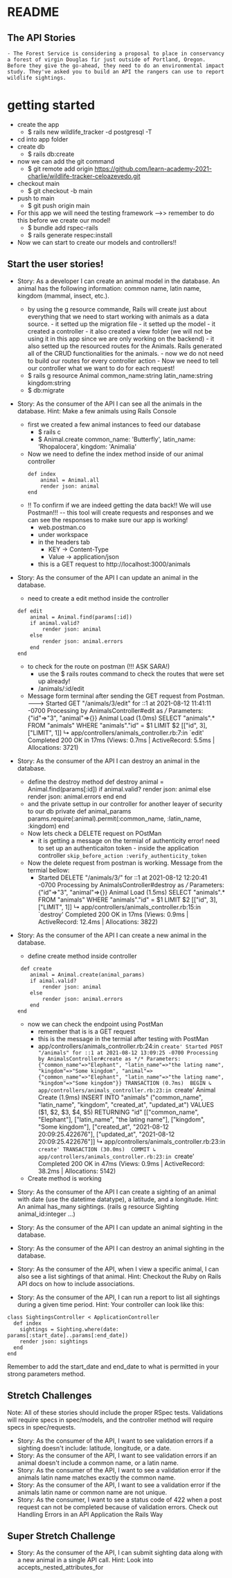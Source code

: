 # README

## The API Stories
    - The Forest Service is considering a proposal to place in conservancy a forest of virgin Douglas fir just outside of Portland, Oregon. Before they give the go-ahead, they need to do an environmental impact study. They've asked you to build an API the rangers can use to report wildlife sightings.

# getting started
- create the app
    - $ rails new wildlife_tracker -d postgresql -T
- cd into app folder
- create db
    - $ rails db:create
- now we can add the git command
    - $ git remote add origin https://github.com/learn-academy-2021-charlie/wildlife-tracker-celoazevedo.git
- checkout main
    - $ git checkout -b main
- push to main
    - $ git push origin main
- For this app we will need the testing framework  -->> remember to do this before we create our model!
    - $ bundle add rspec-rails
    - $ rails generate respec:install
- Now we can start to create our models and controllers!!

## Start the user stories!

- Story: As a developer I can create an animal model in the database. An animal has the following information: common name, latin name, kingdom (mammal, insect, etc.).
    - by using the g resource commande, Rails will create just about everything that we need to start working with animals as a data source. 
            - it setted up the migration file
            - it setted up the model
            - it created a controller
            - it also created a view folder (we will not be using it in this app since we are only working on the backend)
            - it also setted up the resourced routes for the Animals. Rails generated all of the CRUD functionalities for the animals.
                - now we do not need to build our routes for every controller action
            - Now we need to tell our controller what we want to do for each request!
    - $ rails g resource Animal common_name:string latin_name:string kingdom:string
    - $ db:migrate
- Story: As the consumer of the API I can see all the animals in the database.
Hint: Make a few animals using Rails Console
    - first we created a few animal instances to feed our database
        - $ rails c
        - $ Animal.create common_name: 'Butterfly', latin_name: 'Rhopalocera', kingdom: 'Animalia'
    - Now we need to define the index method inside of our animal controller
        ```
        def index
            animal = Animal.all
            render json: animal
        end
        ```
    - !! To confirm if we are indeed getting the data back!! We will use Postman!!! -- this tool will create requests and responses and we can see the responses to make sure our app is working!
        - web.postman.co
        - under workspace 
        - in the headers tab
            - KEY -> Content-Type
            - Value -> application/json
        - this is a GET request to 
            http://localhost:3000/animals

- Story: As the consumer of the API I can update an animal in the database.
    - need to create a edit method inside the controller
    ```
    def edit
        animal = Animal.find(params[:id])
        if animal.valid?
            render json: animal
        else
            render json: animal.errors
        end
    end
    ```
    - to check for the route on postman (!!! ASK SARA!)
        - use the $ rails routes command to check the routes that were set up already! 
        - /animals/:id/edit
    - Message form terminal after sending the GET request from Postman. --->  Started GET "/animals/3/edit" for ::1 at 2021-08-12 11:41:11 -0700
    Processing by AnimalsController#edit as */*
    Parameters: {"id"=>"3", "animal"=>{}}
    Animal Load (1.0ms)  SELECT "animals".* FROM "animals" WHERE "animals"."id" = $1 LIMIT $2  [["id", 3], ["LIMIT", 1]]
    ↳ app/controllers/animals_controller.rb:7:in `edit'
    Completed 200 OK in 17ms (Views: 0.7ms | ActiveRecord: 5.5ms | Allocations: 3721)

- Story: As the consumer of the API I can destroy an animal in the database.
    - define the destroy method
    def destroy
        animal = Animal.find(params[:id])
        if animal.valid?
            render json: animal
        else
            render json: animal.errors
        end
    end
    - and the private settup in our controller for another leayer of security to our db
        private
        def animal_params
            params.require(:animal).permit(:common_name, :latin_name, :kingdom)
        end
    - Now lets check a DELETE request on POstMan
        - it is getting a message on the termial of authenticity error!
            need to set up an authenticaiton token 
                - inside the application controller
                     ```
                     skip_before_action :verify_authenticity_token
                     ```
    - Now the delete request from postman is working. Message from the termial bellow:
        - Started DELETE "/animals/3/" for ::1 at 2021-08-12 12:20:41 -0700
        Processing by AnimalsController#destroy as */*
        Parameters: {"id"=>"3", "animal"=>{}}
        Animal Load (1.5ms)  SELECT "animals".* FROM "animals" WHERE "animals"."id" = $1 LIMIT $2  [["id", 3], ["LIMIT", 1]]
        ↳ app/controllers/animals_controller.rb:15:in `destroy'
        Completed 200 OK in 17ms (Views: 0.9ms | ActiveRecord: 12.4ms | Allocations: 3822)
- Story: As the consumer of the API I can create a new animal in the database.
    - define create method inside controller
    ```
     def create
        animal = Animal.create(animal_params)
        if aimal.valid?
            render json: animal
        else 
            render json: animal.errors
        end
    end
    ```
    - now we can check the endpoint using PostMan
        - remember that is is a GET request
        - this is the message in the termial after testing with PostMan
        - app/controllers/animals_controller.rb:24:in `create'
        Started POST "/animals" for ::1 at 2021-08-12 13:09:25 -0700
        Processing by AnimalsController#create as */*
        Parameters: {"common_name"=>"Elephant", "latin_name"=>"the lating name", "kingdom"=>"Some kingdom", "animal"=>{"common_name"=>"Elephant", "latin_name"=>"the lating name", "kingdom"=>"Some kingdom"}}
        TRANSACTION (0.7ms)  BEGIN
    ↳ app/controllers/animals_controller.rb:23:in `create'
    Animal Create (1.9ms)  INSERT INTO "animals" ("common_name", "latin_name", "kingdom", "created_at", "updated_at") VALUES ($1, $2, $3, $4, $5) RETURNING "id"  [["common_name", "Elephant"], ["latin_name", "the lating name"], ["kingdom", "Some kingdom"], ["created_at", "2021-08-12 20:09:25.422676"], ["updated_at", "2021-08-12 20:09:25.422676"]]
    ↳ app/controllers/animals_controller.rb:23:in `create'
    TRANSACTION (30.0ms)  COMMIT
    ↳ app/controllers/animals_controller.rb:23:in `create'
    Completed 200 OK in 47ms (Views: 0.9ms | ActiveRecord: 38.2ms | Allocations: 5142)
    - Create method is working
    
- Story: As the consumer of the API I can create a sighting of an animal with date (use the datetime datatype), a latitude, and a longitude.
Hint: An animal has_many sightings. (rails g resource Sighting animal_id:integer ...)
- Story: As the consumer of the API I can update an animal sighting in the database.
- Story: As the consumer of the API I can destroy an animal sighting in the database.
- Story: As the consumer of the API, when I view a specific animal, I can also see a list sightings of that animal.
Hint: Checkout the Ruby on Rails API docs on how to include associations.
- Story: As the consumer of the API, I can run a report to list all sightings during a given time period.
Hint: Your controller can look like this:
```
class SightingsController < ApplicationController
  def index
    sightings = Sighting.where(date: params[:start_date]..params[:end_date])
    render json: sightings
  end
end
```
Remember to add the start_date and end_date to what is permitted in your strong parameters method.

## Stretch Challenges
Note: All of these stories should include the proper RSpec tests. Validations will require specs in spec/models, and the controller method will require specs in spec/requests.

- Story: As the consumer of the API, I want to see validation errors if a sighting doesn't include: latitude, longitude, or a date.
- Story: As the consumer of the API, I want to see validation errors if an animal doesn't include a common name, or a latin name.
- Story: As the consumer of the API, I want to see a validation error if the animals latin name matches exactly the common name.
- Story: As the consumer of the API, I want to see a validation error if the animals latin name or common name are not unique.
- Story: As the consumer, I want to see a status code of 422 when a post request can not be completed because of validation errors.
Check out Handling Errors in an API Application the Rails Way

## Super Stretch Challenge
- Story: As the consumer of the API, I can submit sighting data along with a new animal in a single API call.
Hint: Look into accepts_nested_attributes_for
